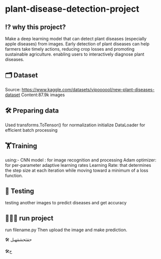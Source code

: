 # plant-disease-detection-project


⁉️ why this project?
---------------------
Make a deep learning model that can detect plant diseases (especially apple diseases) from images.
Early detection of plant diseases can help farmers take timely actions, reducing crop losses and promoting sustainable agriculture.
enabling users to interactively diagnose plant diseases.

🗂️ Dataset
--------------
 Source: https://www.kaggle.com/datasets/vipoooool/new-plant-diseases-dataset
 Content:87.9k images

 🛠️ Preparing data
 ------------------
 Used transforms.ToTensor() for normalization 
 initialize DataLoader for efficient batch processing

🏋️Training
------------------
using:- 
CNN model : for image recognition and processing
Adam optimizer: for per-parameter adaptive learning rates
Learning Rate: that determines the step size at each iteration while moving toward a minimum of a loss function.

🧪 Testing
-----------------
testing another images to predict diseases and get accuracy

🏃‍♂️‍➡️ run project
------------------------
run filename.py
Then  upload the image and make prediction.

 🛠️ حقثحشقهىل

🛠️ح
 


